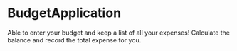# BudgetApplication
Able to enter your budget and keep a list of all your expenses!
Calculate the balance and record the total expense for you.
